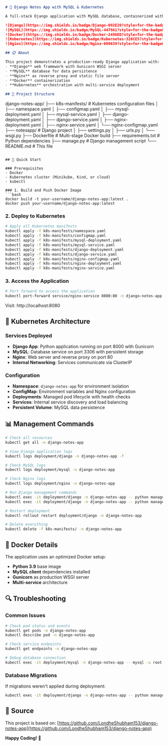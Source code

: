 ```markdown
# 🐍 Django Notes App with MySQL & Kubernetes

A full-stack Django application with MySQL database, containerized with Docker and deployed on Kubernetes with Nginx as a reverse proxy.

![Django](https://img.shields.io/badge/Django-092E20?style=for-the-badge&logo=django&logoColor=white)
![MySQL](https://img.shields.io/badge/MySQL-4479A1?style=for-the-badge&logo=mysql&logoColor=white)
![Docker](https://img.shields.io/badge/Docker-2496ED?style=for-the-badge&logo=docker&logoColor=white)
![Kubernetes](https://img.shields.io/badge/Kubernetes-326CE5?style=for-the-badge&logo=kubernetes&logoColor=white)
![Nginx](https://img.shields.io/badge/Nginx-009639?style=for-the-badge&logo=nginx&logoColor=white)

## 📋 About

This project demonstrates a production-ready Django application with:
- **Django** web framework with Gunicorn WSGI server
- **MySQL** database for data persistence
- **Nginx** as reverse proxy and static file server
- **Docker** containerization
- **Kubernetes** orchestration with multi-service deployment

## 📁 Project Structure

```
django-notes-app/
├── k8s-manifests/              # Kubernetes configuration files
│   ├── namespace.yaml
│   ├── configmap.yaml
│   ├── mysql-deployment.yaml
│   ├── mysql-service.yaml
│   ├── django-deployment.yaml
│   ├── django-service.yaml
│   ├── nginx-deployment.yaml
│   ├── nginx-service.yaml
│   └── nginx-configmap.yaml
├── notesapp/                   # Django project
│   ├── settings.py
│   ├── urls.py
│   └── wsgi.py
├── Dockerfile                  # Multi-stage Docker build
├── requirements.txt            # Python dependencies
├── manage.py                   # Django management script
└── README.md                   # This file
```

## 🚀 Quick Start

### Prerequisites
- Docker
- Kubernetes cluster (Minikube, Kind, or cloud)
- kubectl

### 1. Build and Push Docker Image
```bash
docker build -t your-username/django-notes-app:latest .
docker push your-username/django-notes-app:latest
```

### 2. Deploy to Kubernetes
```bash
# Apply all Kubernetes manifests
kubectl apply -f k8s-manifests/namespace.yaml
kubectl apply -f k8s-manifests/configmap.yaml
kubectl apply -f k8s-manifests/mysql-deployment.yaml
kubectl apply -f k8s-manifests/mysql-service.yaml
kubectl apply -f k8s-manifests/django-deployment.yaml
kubectl apply -f k8s-manifests/django-service.yaml
kubectl apply -f k8s-manifests/nginx-configmap.yaml
kubectl apply -f k8s-manifests/nginx-deployment.yaml
kubectl apply -f k8s-manifests/nginx-service.yaml
```

### 3. Access the Application
```bash
# Port forward to access the application
kubectl port-forward service/nginx-service 8080:80 -n django-notes-app
```

Visit: http://localhost:8080

## 🔧 Kubernetes Architecture

### Services Deployed
- **Django App**: Python application running on port 8000 with Gunicorn
- **MySQL**: Database service on port 3306 with persistent storage
- **Nginx**: Web server and reverse proxy on port 80
- **Internal Networking**: Services communicate via ClusterIP

### Configuration
- **Namespace**: `django-notes-app` for environment isolation
- **ConfigMap**: Environment variables and Nginx configuration
- **Deployments**: Managed pod lifecycle with health checks
- **Services**: Internal service discovery and load balancing
- **Persistent Volume**: MySQL data persistence

## 📊 Management Commands

```bash
# Check all resources
kubectl get all -n django-notes-app

# View Django application logs
kubectl logs deployment/django -n django-notes-app -f

# Check MySQL logs
kubectl logs deployment/mysql -n django-notes-app

# Check Nginx logs
kubectl logs deployment/nginx -n django-notes-app

# Run Django management commands
kubectl exec -it deployment/django -n django-notes-app -- python manage.py migrate
kubectl exec -it deployment/django -n django-notes-app -- python manage.py createsuperuser

# Restart deployment
kubectl rollout restart deployment/django -n django-notes-app

# Delete everything
kubectl delete -f k8s-manifests/ -n django-notes-app
```

## 🐳 Docker Details

The application uses an optimized Docker setup:
- **Python 3.9** base image
- **MySQL client** dependencies installed
- **Gunicorn** as production WSGI server
- **Multi-service** architecture

## 🔍 Troubleshooting

### Common Issues
```bash
# Check pod status and events
kubectl get pods -n django-notes-app
kubectl describe pod -n django-notes-app

# Check service endpoints
kubectl get endpoints -n django-notes-app

# Debug database connection
kubectl exec -it deployment/mysql -n django-notes-app -- mysql -u root -proot -e "SHOW DATABASES;"
```

### Database Migrations
If migrations weren't applied during deployment:
```bash
kubectl exec -it deployment/django -n django-notes-app -- python manage.py migrate
```


## 🔗 Source

This project is based on: [https://github.com/LondheShubham153/django-notes-app](https://github.com/LondheShubham153/django-notes-app)

**Happy Coding!** 🚀
```
